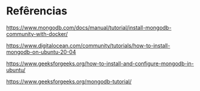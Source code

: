# Refêrencias

https://www.mongodb.com/docs/manual/tutorial/install-mongodb-community-with-docker/

https://www.digitalocean.com/community/tutorials/how-to-install-mongodb-on-ubuntu-20-04

https://www.geeksforgeeks.org/how-to-install-and-configure-mongodb-in-ubuntu/

https://www.geeksforgeeks.org/mongodb-tutorial/